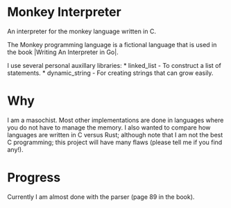 # Monkey Interpreter

An interpreter for the monkey language written in C.

The Monkey programming language is a fictional language that is 
used in the book |Writing An Interpreter in Go|.

I use several personal auxillary libraries:
    * linked_list - To construct a list of statements.
    * dynamic_string - For creating strings that can grow easily.

# Why

I am a masochist. Most other implementations are done in languages
where you do not have to manage the memory. I also wanted to compare
how languages are written in C versus Rust; although note that
I am not the best C programming; this project will have many flaws
(please tell me if you find any!).

# Progress

Currently I am almost done with the parser (page 89 in the book).


